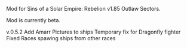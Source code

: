 Mod for Sins of a Solar Empire: Rebelion v1.85 Outlaw Sectors.

Mod is currently beta.

v.0.5.2
Add Amarr Pictures to ships
Temporary fix for Dragonfly fighter
Fixed Races spawing ships from other races
